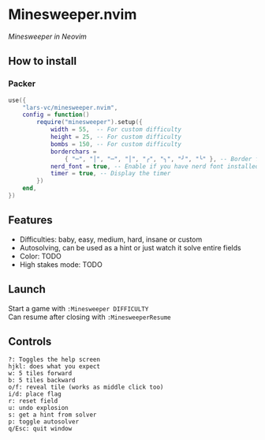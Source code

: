 # Minesweeper.nvim
*Minesweeper in Neovim*

## How to install
### Packer
```lua
use({
    "lars-vc/minesweeper.nvim",
    config = function()
        require("minesweeper").setup({
            width = 55,  -- For custom difficulty
            height = 25, -- For custom difficulty
            bombs = 150, -- For custom difficulty
            borderchars = 
                { "─", "│", "─", "│", "╭", "╮", "╯", "╰" }, -- Border for the popup windows
            nerd_font = true, -- Enable if you have nerd font installed
            timer = true, -- Display the timer
        })
    end,
})
```
## Features
- Difficulties: baby, easy, medium, hard, insane or custom
- Autosolving, can be used as a hint or just watch it solve entire fields
- Color: TODO
- High stakes mode: TODO

## Launch
Start a game with `:Minesweeper DIFFICULTY` \
Can resume after closing with `:MinesweeperResume`

## Controls
```
?: Toggles the help screen
hjkl: does what you expect
w: 5 tiles forward
b: 5 tiles backward
o/f: reveal tile (works as middle click too)
i/d: place flag
r: reset field
u: undo explosion
s: get a hint from solver
p: toggle autosolver
q/Esc: quit window
```
